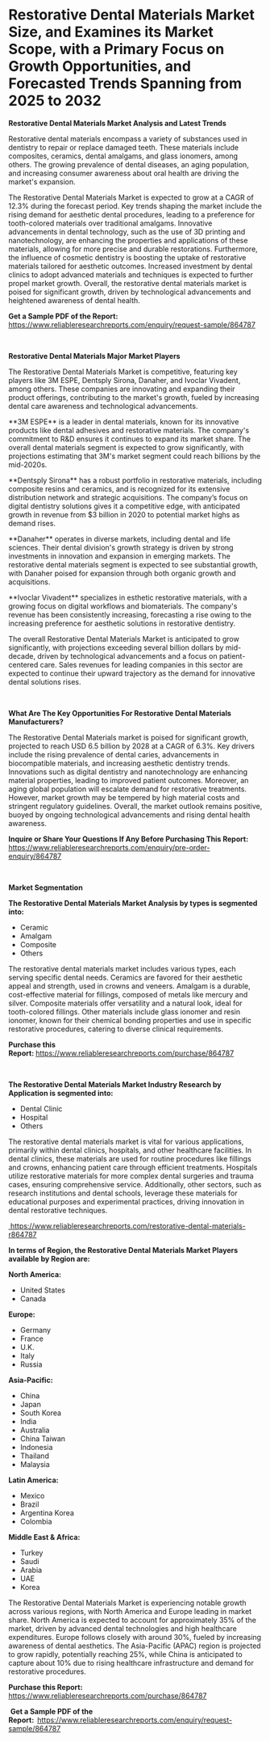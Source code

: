 <p><h1>Restorative Dental Materials Market Size, and Examines its Market Scope, with a Primary Focus on Growth Opportunities, and Forecasted Trends Spanning from 2025 to 2032</h1></p><p><strong>Restorative Dental Materials Market Analysis and Latest Trends</strong></p>
<p><p>Restorative dental materials encompass a variety of substances used in dentistry to repair or replace damaged teeth. These materials include composites, ceramics, dental amalgams, and glass ionomers, among others. The growing prevalence of dental diseases, an aging population, and increasing consumer awareness about oral health are driving the market's expansion.</p><p>The Restorative Dental Materials Market is expected to grow at a CAGR of 12.3% during the forecast period. Key trends shaping the market include the rising demand for aesthetic dental procedures, leading to a preference for tooth-colored materials over traditional amalgams. Innovative advancements in dental technology, such as the use of 3D printing and nanotechnology, are enhancing the properties and applications of these materials, allowing for more precise and durable restorations. Furthermore, the influence of cosmetic dentistry is boosting the uptake of restorative materials tailored for aesthetic outcomes. Increased investment by dental clinics to adopt advanced materials and techniques is expected to further propel market growth. Overall, the restorative dental materials market is poised for significant growth, driven by technological advancements and heightened awareness of dental health.</p></p>
<p><strong>Get a Sample PDF of the Report:&nbsp;</strong> <a href="https://www.reliableresearchreports.com/enquiry/request-sample/864787?utm_campaign=3256&utm_medium=2&utm_source=Github&utm_content=ia&utm_term=13042025&utm_id=restorative-dental-materials">https://www.reliableresearchreports.com/enquiry/request-sample/864787</a></p>
<p>&nbsp;</p>
<p><strong>Restorative Dental Materials Major Market Players</strong></p>
<p><p>The Restorative Dental Materials Market is competitive, featuring key players like 3M ESPE, Dentsply Sirona, Danaher, and Ivoclar Vivadent, among others. These companies are innovating and expanding their product offerings, contributing to the market's growth, fueled by increasing dental care awareness and technological advancements.</p><p>**3M ESPE** is a leader in dental materials, known for its innovative products like dental adhesives and restorative materials. The company's commitment to R&D ensures it continues to expand its market share. The overall dental materials segment is expected to grow significantly, with projections estimating that 3M's market segment could reach billions by the mid-2020s. </p><p>**Dentsply Sirona** has a robust portfolio in restorative materials, including composite resins and ceramics, and is recognized for its extensive distribution network and strategic acquisitions. The company’s focus on digital dentistry solutions gives it a competitive edge, with anticipated growth in revenue from $3 billion in 2020 to potential market highs as demand rises.</p><p>**Danaher** operates in diverse markets, including dental and life sciences. Their dental division's growth strategy is driven by strong investments in innovation and expansion in emerging markets. The restorative dental materials segment is expected to see substantial growth, with Danaher poised for expansion through both organic growth and acquisitions.</p><p>**Ivoclar Vivadent** specializes in esthetic restorative materials, with a growing focus on digital workflows and biomaterials. The company's revenue has been consistently increasing, forecasting a rise owing to the increasing preference for aesthetic solutions in restorative dentistry.</p><p>The overall Restorative Dental Materials Market is anticipated to grow significantly, with projections exceeding several billion dollars by mid-decade, driven by technological advancements and a focus on patient-centered care. Sales revenues for leading companies in this sector are expected to continue their upward trajectory as the demand for innovative dental solutions rises.</p></p>
<p>&nbsp;</p>
<p><strong>What Are The Key Opportunities For Restorative Dental Materials Manufacturers?</strong></p>
<p><p>The Restorative Dental Materials market is poised for significant growth, projected to reach USD 6.5 billion by 2028 at a CAGR of 6.3%. Key drivers include the rising prevalence of dental caries, advancements in biocompatible materials, and increasing aesthetic dentistry trends. Innovations such as digital dentistry and nanotechnology are enhancing material properties, leading to improved patient outcomes. Moreover, an aging global population will escalate demand for restorative treatments. However, market growth may be tempered by high material costs and stringent regulatory guidelines. Overall, the market outlook remains positive, buoyed by ongoing technological advancements and rising dental health awareness.</p></p>
<p><strong>Inquire or Share Your Questions If Any Before Purchasing This Report:</strong> <a href="https://www.reliableresearchreports.com/enquiry/pre-order-enquiry/864787?utm_campaign=3256&utm_medium=2&utm_source=Github&utm_content=ia&utm_term=13042025&utm_id=restorative-dental-materials">https://www.reliableresearchreports.com/enquiry/pre-order-enquiry/864787</a></p>
<p>&nbsp;</p>
<p><strong>Market Segmentation</strong></p>
<p><strong>The Restorative Dental Materials Market Analysis by types is segmented into:</strong></p>
<p><ul><li>Ceramic</li><li>Amalgam</li><li>Composite</li><li>Others</li></ul></p>
<p><p>The restorative dental materials market includes various types, each serving specific dental needs. Ceramics are favored for their aesthetic appeal and strength, used in crowns and veneers. Amalgam is a durable, cost-effective material for fillings, composed of metals like mercury and silver. Composite materials offer versatility and a natural look, ideal for tooth-colored fillings. Other materials include glass ionomer and resin ionomer, known for their chemical bonding properties and use in specific restorative procedures, catering to diverse clinical requirements.</p></p>
<p><strong>Purchase this Report:&nbsp;</strong><a href="https://www.reliableresearchreports.com/purchase/864787?utm_campaign=3256&utm_medium=2&utm_source=Github&utm_content=ia&utm_term=13042025&utm_id=restorative-dental-materials">https://www.reliableresearchreports.com/purchase/864787</a></p>
<p>&nbsp;</p>
<p><strong>The Restorative Dental Materials Market Industry Research by Application is segmented into:</strong></p>
<p><ul><li>Dental Clinic</li><li>Hospital</li><li>Others</li></ul></p>
<p><p>The restorative dental materials market is vital for various applications, primarily within dental clinics, hospitals, and other healthcare facilities. In dental clinics, these materials are used for routine procedures like fillings and crowns, enhancing patient care through efficient treatments. Hospitals utilize restorative materials for more complex dental surgeries and trauma cases, ensuring comprehensive service. Additionally, other sectors, such as research institutions and dental schools, leverage these materials for educational purposes and experimental practices, driving innovation in dental restorative techniques.</p></p>
<p><a href="https://www.reliableresearchreports.com/restorative-dental-materials-r864787?utm_campaign=3256&utm_medium=2&utm_source=Github&utm_content=ia&utm_term=13042025&utm_id=restorative-dental-materials">&nbsp;https://www.reliableresearchreports.com/restorative-dental-materials-r864787</a></p>
<p><strong>In terms of Region, the Restorative Dental Materials Market Players available by Region are:</strong></p>
<p>
    <p> <strong> North America: </strong>
        <ul>
            <li>United States</li>
            <li>Canada</li>
        </ul>
        </p> 
    <p> <strong> Europe: </strong>
        <ul>
            <li>Germany</li>
            <li>France</li>
            <li>U.K.</li>
            <li>Italy</li>
            <li>Russia</li>
        </ul>
        </p> 
    <p> <strong> Asia-Pacific: </strong>
        <ul>
            <li>China</li>
            <li>Japan</li>
            <li>South Korea</li>
            <li>India</li>
            <li>Australia</li>
            <li>China Taiwan</li>
            <li>Indonesia</li>
            <li>Thailand</li>
            <li>Malaysia</li>
        </ul>
        </p> 
    <p> <strong> Latin America: </strong>
        <ul>
            <li>Mexico</li>
            <li>Brazil</li>
            <li>Argentina Korea</li>
            <li>Colombia</li>
        </ul>
        </p> 
    <p> <strong> Middle East & Africa: </strong>
        <ul>
            <li>Turkey</li>
            <li>Saudi</li>
            <li>Arabia</li>
            <li>UAE</li>
            <li>Korea</li>
        </ul>
    </p>
    </p>
<p><p>The Restorative Dental Materials Market is experiencing notable growth across various regions, with North America and Europe leading in market share. North America is expected to account for approximately 35% of the market, driven by advanced dental technologies and high healthcare expenditures. Europe follows closely with around 30%, fueled by increasing awareness of dental aesthetics. The Asia-Pacific (APAC) region is projected to grow rapidly, potentially reaching 25%, while China is anticipated to capture about 10% due to rising healthcare infrastructure and demand for restorative procedures.</p></p>
<p><strong>Purchase this Report: </strong><a href="https://www.reliableresearchreports.com/purchase/864787?utm_campaign=3256&utm_medium=2&utm_source=Github&utm_content=ia&utm_term=13042025&utm_id=restorative-dental-materials">https://www.reliableresearchreports.com/purchase/864787</a></p>
<p>&nbsp;<strong>Get a Sample PDF of the Report:&nbsp;&nbsp;</strong><a href="https://www.reliableresearchreports.com/enquiry/request-sample/864787?utm_campaign=3256&utm_medium=2&utm_source=Github&utm_content=ia&utm_term=13042025&utm_id=restorative-dental-materials">https://www.reliableresearchreports.com/enquiry/request-sample/864787</a></p>
<p><strong></strong></p>
<p><p></p><p></p><p></p></p>
